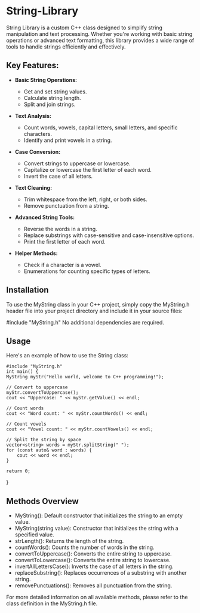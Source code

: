 # String-Library
String Library is a custom C++ class designed to simplify string manipulation and text processing. Whether you're working with basic string operations or advanced text formatting, this library provides a wide range of tools to handle strings efficiently and effectively.

## Key Features:

* **Basic String Operations:**
  * Get and set string values.
  * Calculate string length.
  * Split and join strings.
  
* **Text Analysis:**
  * Count words, vowels, capital letters, small letters, and specific characters.
  * Identify and print vowels in a string.

* **Case Conversion:**
  * Convert strings to uppercase or lowercase.
  * Capitalize or lowercase the first letter of each word.
  * Invert the case of all letters.

* **Text Cleaning:**
  * Trim whitespace from the left, right, or both sides.
  * Remove punctuation from a string.

* **Advanced String Tools:**
  * Reverse the words in a string.
  * Replace substrings with case-sensitive and case-insensitive options.
  * Print the first letter of each word.

* **Helper Methods:**
  * Check if a character is a vowel.
  * Enumerations for counting specific types of letters.

## Installation
To use the MyString class in your C++ project, simply copy the MyString.h header file into your project directory and include it in your source files:

#include "MyString.h"
No additional dependencies are required.

## Usage
Here's an example of how to use the String class:

    #include "MyString.h"
    int main() {
    MyString myStr("Hello world, welcome to C++ programming!");
    
    // Convert to uppercase
    myStr.convertToUppercase();
    cout << "Uppercase: " << myStr.getValue() << endl;
    
    // Count words
    cout << "Word count: " << myStr.countWords() << endl;
    
    // Count vowels
    cout << "Vowel count: " << myStr.countVowels() << endl;

    // Split the string by space
    vector<string> words = myStr.splitString(" ");
    for (const auto& word : words) {
        cout << word << endl;
    }

    return 0;
}
## Methods Overview
* MyString(): Default constructor that initializes the string to an empty value.
* MyString(string value): Constructor that initializes the string with a specified value.
* strLength(): Returns the length of the string.
* countWords(): Counts the number of words in the string.
* convertToUppercase(): Converts the entire string to uppercase.
* convertToLowercase(): Converts the entire string to lowercase.
* invertAllLettersCase(): Inverts the case of all letters in the string.
* replaceSubstring(): Replaces occurrences of a substring with another string.
* removePunctuations(): Removes all punctuation from the string.

For more detailed information on all available methods, please refer to the class definition in the MyString.h file.
